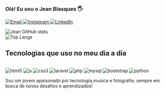 ### Olá! Eu sou o Jean Blasques 🖐️

<p>
  <a href="https://mailto:jeanvictorblasques@hotmail.com">
    <img src="https://img.shields.io/badge/Microsoft_Outlook-0078D4?style=for-the-badge&logo=microsoft-outlook&logoColor=white" alt="Email" />
  </a>
  <a href="https://www.instagram.com/jean_blasquess/">
    <img src="https://img.shields.io/badge/Instagram-E4405F?style=for-the-badge&logo=instagram&logoColor=white" alt="Instagram" />
  </a>
  <a href="https://www.linkedin.com/in/jean-blasques-89265015b/">
    <img src="https://img.shields.io/badge/LinkedIn-0077B5?style=for-the-badge&logo=linkedin&logoColor=white" alt="LinkedIn" />
  </a>
</p>


![Jean GitHub stats](https://github-readme-stats.vercel.app/api?username=JeanBlasqs&show_icons=true&theme=merko) <br>
![Top Langs](https://github-readme-stats.vercel.app/api/top-langs/?username=JeanBlasqs&layout=compact)

## Tecnologias que uso no meu dia a dia 
<div style="display:inline-block"> <br>
 <img text-align="center" alt="html5" src=https://img.shields.io/badge/HTML5-E34F26?style=for-the-badge&logo=html5&logoColor=white> 
 <img text-align="center" alt="js" src=https://img.shields.io/badge/JavaScript-F7DF1E?style=for-the-badge&logo=javascript&logoColor=black> 
 <img text-align="center" alt="css3" src=https://img.shields.io/badge/CSS3-1572B6?style=for-the-badge&logo=css3&logoColor=white> 
 <img text-align="center" alt="laravel" src=https://img.shields.io/badge/Laravel-FF2D20?style=for-the-badge&logo=laravel&logoColor=white> 
 <img text-align="center" alt="php" src=https://img.shields.io/badge/PHP-777BB4?style=for-the-badge&logo=php&logoColor=white> 
 <img text-align="center" alt="mysql" src=     https://img.shields.io/badge/MySQL-00000F?style=for-the-badge&logo=mysql&logoColor=white> 
 <img text-align="center" alt="bootstrap" src=https://img.shields.io/badge/Bootstrap-563D7C?style=for-the-badge&logo=bootstrap&logoColor=white> 
 <img text-align="center" alt="python" src=    https://img.shields.io/badge/Python-14354C?style=for-the-badge&logo=python&logoColor=white> 



</div> <br>

Sou um jovem apaixonado por tecnologia,musica e fotografia, sempre em busca de novos desafios e aprendizados!



